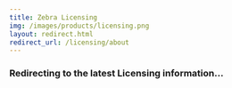 ```yaml
---
title: Zebra Licensing
img: /images/products/licensing.png
layout: redirect.html
redirect_url: /licensing/about
---
```


### Redirecting to the latest Licensing information...

<!--
  menu:
  title: Zebra Licensing
  img: /licensing/images/logo.png
  versions:
    - versionto: 2-0
      versionfrom: 2-0
      default: /licensing/about
      label: '2.0'
    - versionto: 2-0
      versionfrom: 2-0
      default: /licensing/about
      label: '2.0'
  items:
    - title: About
      url: /licensing/about
    - title: Setup
      url: /licensing/setup
    - title: FAQ
      url: /licensing/faq
    - icon: fa fa-search
      url: /licensing/search
-->